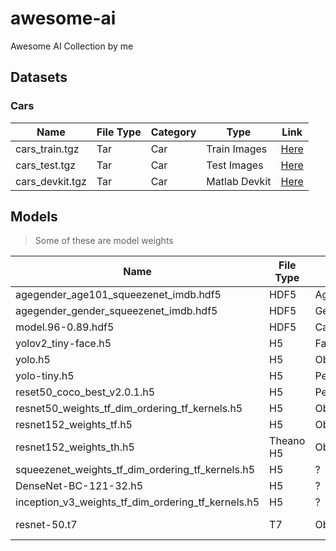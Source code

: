 # awesome-ai

Awesome AI Collection by me

## Datasets

### Cars

| Name            | File Type | Category | Type          | Link                                                                |
| --------------- | --------- | -------- | ------------- | ------------------------------------------------------------------- |
| cars_train.tgz  | Tar       | Car      | Train Images  | [Here](http://imagenet.stanford.edu/internal/car196/cars_train.tgz) |
| cars_test.tgz   | Tar       | Car      | Test Images   | [Here](http://imagenet.stanford.edu/internal/car196/cars_test.tgz)  |
| cars_devkit.tgz | Tar       | Car      | Matlab Devkit | [Here](https://ai.stanford.edu/~jkrause/cars/car_devkit.tgz)        |

## Models

> Some of these are model weights

| Name                                               | File Type | Category      | Type        | Link                                                                                                                                                                            |
| -------------------------------------------------- | --------- | ------------- | ----------- | ------------------------------------------------------------------------------------------------------------------------------------------------------------------------------- |
| agegender_age101_squeezenet_imdb.hdf5              | HDF5      | Age           | Recognition | [Here](https://github.com/abars/YoloKerasFaceDetection/releases/latest/download/agegender_age101_squeezenet_imdb.hdf5)                                                          |
| agegender_gender_squeezenet_imdb.hdf5              | HDF5      | Gender        | Recognition | [Here](https://github.com/abars/YoloKerasFaceDetection/releases/latest/download/agegender_gender_squeezenet_imdb.hdf5)                                                          |
| model.96-0.89.hdf5                                 | HDF5      | Cars          | Detection   | [Here](https://github.com/foamliu/Car-Recognition/releases/download/v1.0/model.96-0.89.hdf5)                                                                                    |
| yolov2_tiny-face.h5                                | H5        | Face          | Detection   | [Here](https://github.com/abars/YoloKerasFaceDetection/releases/latest/download/yolov2_tiny-face.h5)                                                                            |
| yolo.h5                                            | H5        | Objects       | Detection   | [Here](https://github.com/OlafenwaMoses/ImageAI/releases/download/1.0/yolo.h5)                                                                                                  |
| yolo-tiny.h5                                       | H5        | Person        | Detection   | [Here](https://github.com/OlafenwaMoses/ImageAI/releases/download/1.0/yolo-tiny.h5)                                                                                             |
| reset50_coco_best_v2.0.1.h5                        | H5        | Person/Object | Detection   | [Here](https://github.com/OlafenwaMoses/ImageAI/releases/download/1.0/resnet50_coco_best_v2.0.1.h5)                                                                             |
| resnet50_weights_tf_dim_ordering_tf_kernels.h5     | H5        | Objects       | Detection   | [Here](https://github.com/OlafenwaMoses/ImageAI/releases/download/1.0/resnet50_weights_tf_dim_ordering_tf_kernels.h5)                                                           |
| resnet152_weights_tf.h5                            | H5        | Objects       | Detection   | [1](https://github.com/adamcasson/resnet152/releases/download/v0.1/resnet152_weights_tf.h5), [2](https://drive.google.com/file/d/0Byy2AcGyEVxfeXExMzNNOHpEODg/view?usp=sharing) |
| resnet152_weights_th.h5                            | Theano H5 | Objects       | Detection   | [Here](https://drive.google.com/file/d/0Byy2AcGyEVxfZHhUT3lWVWxRN28/view?usp=sharing)                                                                                           |
| squeezenet_weights_tf_dim_ordering_tf_kernels.h5   | H5        | ?             | Detection   | [Here](https://github.com/OlafenwaMoses/ImageAI/releases/download/1.0/squeezenet_weights_tf_dim_ordering_tf_kernels.h5)                                                         |
| DenseNet-BC-121-32.h5                              | H5        | ?             | Detection   | [Here](https://github.com/OlafenwaMoses/ImageAI/releases/download/1.0/DenseNet-BC-121-32.h5)                                                                                    |
| inception_v3_weights_tf_dim_ordering_tf_kernels.h5 | H5        | ?             | Detection   | [Here](https://github.com/OlafenwaMoses/ImageAI/releases/download/1.0/inception_v3_weights_tf_dim_ordering_tf_kernels.h5)                                                       |
| resnet-50.t7                                       | T7        | Objects       | Detection   | [Here](http://torch7.s3-website-us-east-1.amazonaws.com/data/resnet-50.t7), [More](https://gist.github.com/farrajota/07cf6d926ecc028d5135)                                      |
